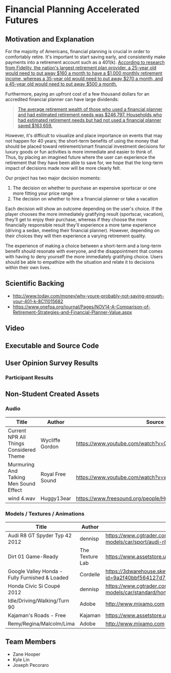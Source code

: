 # Financial Planning Accelerated Futures
## Motivation and Explanation
For the majority of Americans, financial planning is crucial in order to comfortably retire. It's important to start saving early, and consistently make payments into a retirement account such as a 401(k). [According to research from Fidelity, the nation's largest retirement plan provider, a 25-year old would need to put away $160 a month to have a $1,000 monthly retirement income, whereas a 35-year old would need to put away $270 a month, and a 45-year old would need to put away $500 a month.](http://www.today.com/money/why-youre-probably-not-saving-enough-your-401-k-8C11015682)

Furthermore, paying an upfront cost of a few thousand dollars for an accredited financial planner can have large dividends:

>[The average retirement wealth of those who used a financial planner and had estimated retirement needs was $246,797. Households who had estimated retirement needs but had not used a financial planner saved $163,659.](https://www.onefpa.org/journal/Pages/NOV14-A-Comparison-of-Retirement-Strategies-and-Financial-Planner-Value.aspx)

However, it's difficult to visualize and place importance on events that may not happen for 40 years; the short-term benefits of using the money that should be placed toward retirement/smart financial investment decisions for luxury goods or fun activities is more immediate and easier to think of. Thus, by placing an imagined future where the user can experience the retirement that they have been able to save for, we hope that the long-term impact of decisions made now will be more clearly felt.

Our project has two major decision moments:
1. The decision on whether to purchase an expensive sportscar or one more fitting your price range
2. The decision on whether to hire a financial planner or take a vacation

Each decision will show an outcome depending on the user's choice. If the player chooses the more immediately gratifying result (sportscar, vacation), they'll get to enjoy their purchase, whereas if they choose the more financially responsible result they'll experience a more tame experience (driving a sedan, meeting their financial planner). However, depending on their choices they will then experience a varying retirement quality.

The experience of making a choice between a short-term and a long-term benefit should resonate with everyone, and the disappointment that comes with having to deny yourself the more immediately gratifying choice. Users should be able to empathize with the situation and relate it to decisions within their own lives.

## Scientific Backing
* http://www.today.com/money/why-youre-probably-not-saving-enough-your-401-k-8C11015682
* https://www.onefpa.org/journal/Pages/NOV14-A-Comparison-of-Retirement-Strategies-and-Financial-Planner-Value.aspx

## Video

## Executable and Source Code

## User Opinion Survey Results
### Participant Results

## Non-Student Created Assets
### Audio
| Title | Author | Source |
| --- | --- | --- |
| Current NPR All Things Considered Theme | Wycliffe Gordon | https://www.youtube.com/watch?v=Qkq5CFGOBH4 |
| Murmuring And Talking Men Sound Effect | Royal Free Sound | https://www.youtube.com/watch?v=wn2-xdnkPJo |
| wind 4.wav | Huggy13ear | https://www.freesound.org/people/Huggy13ear/sounds/138968/ |

### Models / Textures / Animations
| Title | Author | Source |
| --- | --- | --- |
| Audi R8 GT Spyder Typ 42 2012 | dennisp | https://www.cgtrader.com/free-3d-models/car/sport/audi-r8-gt-spyder-typ-42-2012 |
| Dirt 01 Game-Ready | The Texture Lab | https://www.assetstore.unity3d.com/en/#!/content/28938 |
| Google Valley Honda - Fully Furnished & Loaded | Cordelle | https://3dwarehouse.sketchup.com/model.html?id=9a2f40bbf564127d7a7f613ed951587c |
| Honda Civic Si Coupé 2012 | dennisp | https://www.cgtrader.com/free-3d-models/car/standard/honda-civic-si-coupe-2012 |
| Idle/Driving/Walking/Turn 90 | Adobe | http://www.mixamo.com |
| Kajaman's Roads - Free | Kajaman | https://www.assetstore.unity3d.com/en/#!/content/52628 |
| Remy/Regina/Malcolm/Lima | Adobe | http://www.mixamo.com |

## Team Members
- Zane Hooper
- Kyle Lin
- Joseph Pecoraro
